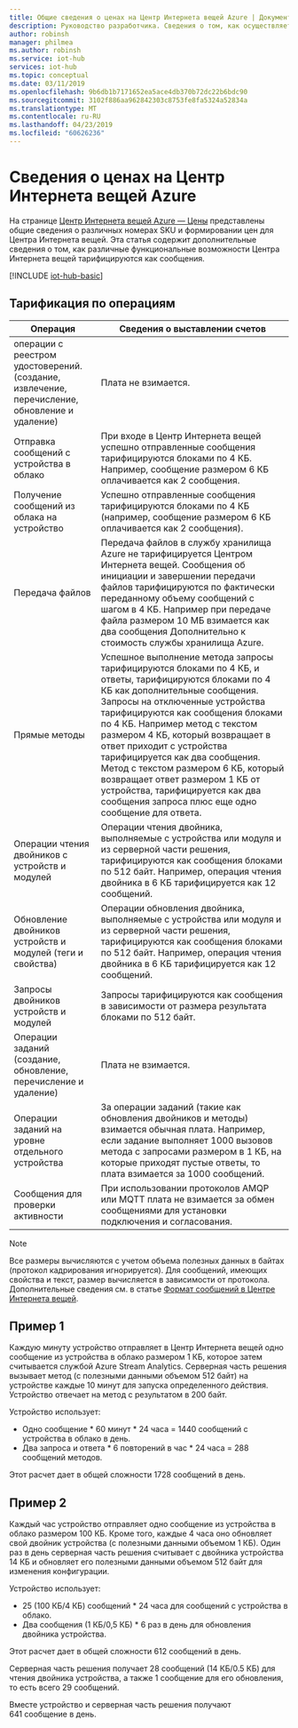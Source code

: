 ```yaml
---
title: Общие сведения о ценах на Центр Интернета вещей Azure | Документация Майкрософт
description: Руководство разработчика. Сведения о том, как осуществляется измерение и формирование цен на Центр Интернета вещей, включая работающие примеры.
author: robinsh
manager: philmea
ms.author: robinsh
ms.service: iot-hub
services: iot-hub
ms.topic: conceptual
ms.date: 03/11/2019
ms.openlocfilehash: 9b6db1b7171652ea5ace4db370b72dc22b6bdc90
ms.sourcegitcommit: 3102f886aa962842303c8753fe8fa5324a52834a
ms.translationtype: MT
ms.contentlocale: ru-RU
ms.lasthandoff: 04/23/2019
ms.locfileid: "60626236"
---
```

# <a name="azure-iot-hub-pricing-information"></a>Сведения о ценах на Центр Интернета вещей Azure

На странице [Центр Интернета вещей Azure — Цены](https://azure.microsoft.com/pricing/details/iot-hub) представлены общие сведения о различных номерах SKU и формировании цен для Центра Интернета вещей. Эта статья содержит дополнительные сведения о том, как различные функциональные возможности Центра Интернета вещей тарифицируются как сообщения.

[!INCLUDE [iot-hub-basic](../../includes/iot-hub-basic-partial.md)]

## <a name="charges-per-operation"></a>Тарификация по операциям

| Операция | Сведения о выставлении счетов | 
| --------- | ------------------- |
| операции с реестром удостоверений. <br/> (создание, извлечение, перечисление, обновление и удаление) | Плата не взимается. |
| Отправка сообщений с устройства в облако | При входе в Центр Интернета вещей успешно отправленные сообщения тарифицируются блоками по 4 КБ. Например, сообщение размером 6 КБ оплачивается как 2 сообщения. |
| Получение сообщений из облака на устройство | Успешно отправленные сообщения тарифицируются блоками по 4 КБ (например, сообщение размером 6 КБ оплачивается как 2 сообщения). |
| Передача файлов | Передача файлов в службу хранилища Azure не тарифицируется Центром Интернета вещей. Сообщения об инициации и завершении передачи файлов тарифицируются по фактически переданному объему сообщений с шагом в 4 КБ. Например при передаче файла размером 10 МБ взимается как два сообщения Дополнительно к стоимость службы хранилища Azure. |
| Прямые методы | Успешное выполнение метода запросы тарифицируются блоками по 4 КБ, и ответы, тарифицируются блоками по 4 КБ как дополнительные сообщения. Запросы на отключенные устройства тарифицируются как сообщения блоками по 4 КБ. Например метод с текстом размером 4 КБ, который возвращает в ответ приходит с устройства тарифицируется как два сообщения. Метод с текстом размером 6 КБ, который возвращает ответ размером 1 КБ от устройства, тарифицируется как два сообщения запроса плюс еще одно сообщение для ответа. |
| Операции чтения двойников с устройств и модулей | Операции чтения двойника, выполняемые с устройства или модуля и из серверной части решения, тарифицируются как сообщения блоками по 512 байт. Например, операция чтения двойника в 6 КБ тарифицируется как 12 сообщений. |
| Обновление двойников устройств и модулей (теги и свойства) | Операции обновления двойника, выполняемые с устройства или модуля и из серверной части решения, тарифицируются как сообщения блоками по 512 байт. Например, операция чтения двойника в 6 КБ тарифицируется как 12 сообщений. |
| Запросы двойников устройств и модулей | Запросы тарифицируются как сообщения в зависимости от размера результата блоками по 512 байт. |
| Операции заданий <br/> (создание, обновление, перечисление и удаление) | Плата не взимается. |
| Операции заданий на уровне отдельного устройства | За операции заданий (такие как обновления двойников и методы) взимается обычная плата. Например, если задание выполняет 1000 вызовов метода с запросами размером в 1 КБ, на которые приходят пустые ответы, то плата взимается за 1000 сообщений. |
| Сообщения для проверки активности | При использовании протоколов AMQP или MQTT плата не взимается за обмен сообщениями для установки подключения и согласования. |

> [!NOTE]
> Все размеры вычисляются с учетом объема полезных данных в байтах (протокол кадрирования игнорируется). Для сообщений, имеющих свойства и текст, размер вычисляется в зависимости от протокола. Дополнительные сведения см. в статье [Формат сообщений в Центре Интернета вещей](iot-hub-devguide-messages-construct.md).

## <a name="example-1"></a>Пример 1

Каждую минуту устройство отправляет в Центр Интернета вещей одно сообщение из устройства в облако размером 1 КБ, которое затем считывается службой Azure Stream Analytics. Серверная часть решения вызывает метод (с полезными данными объемом 512 байт) на устройстве каждые 10 минут для запуска определенного действия. Устройство отвечает на метод с результатом в 200 байт.

Устройство использует:

* Одно сообщение * 60 минут * 24 часа = 1440 сообщений с устройства в облако в день.
* Два запроса и ответа * 6 повторений в час * 24 часа = 288 сообщений методов.

Этот расчет дает в общей сложности 1728 сообщений в день.

## <a name="example-2"></a>Пример 2

Каждый час устройство отправляет одно сообщение из устройства в облако размером 100 КБ. Кроме того, каждые 4 часа оно обновляет свой двойник устройства (с полезными данными объемом 1 КБ). Один раз в день серверная часть решения считывает с двойника устройства 14 КБ и обновляет его полезными данными объемом 512 байт для изменения конфигурации.

Устройство использует:

* 25 (100 КБ/4 КБ) сообщений * 24 часа для сообщений с устройства в облако.
* Два сообщения (1 КБ/0,5 КБ) * 6 раз в день для обновления двойника устройства.

Этот расчет дает в общей сложности 612 сообщений в день.

Серверная часть решения получает 28 сообщений (14 КБ/0.5 КБ) для чтения двойника устройства, а также 1 сообщение для его обновления, то есть всего 29 сообщений.

Вместе устройство и серверная часть решения получают 641 сообщение в день.

